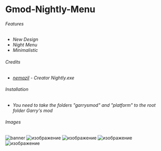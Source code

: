 # Gmod-Nightly-Menu
###### Features
- *New Design*
- *Night Menu*
- *Minimalistic*
###### Credits
- *[nemazil](http://github.com/nemazil) - Creator Nightly.exe*
###### Installation
- *You need to take the folders "garrysmod" and "platform" to the root folder Garry's mod*
###### Images
![banner](https://github.com/fkipp/Gmod-Nightly-Menu/assets/68936761/b0d271ea-2520-4005-9d82-ae30b4cd308c)
![изображение](https://github.com/fkipp/Gmod-Nightly-Menu/assets/68936761/2ced30a2-9465-412c-a042-a7eb51582f8a)
![изображение](https://github.com/fkipp/Gmod-Nightly-Menu/assets/68936761/0c7b5f86-8d4e-45cd-9e23-64269018aa94)
![изображение](https://github.com/fkipp/Gmod-Nightly-Menu/assets/68936761/ddf5575e-36ba-4a5f-9faa-e547c7306974)
![изображение](https://github.com/fkipp/Gmod-Nightly-Menu/assets/68936761/a69d14a3-4f9a-443d-b9a6-ff130e650b3e)











